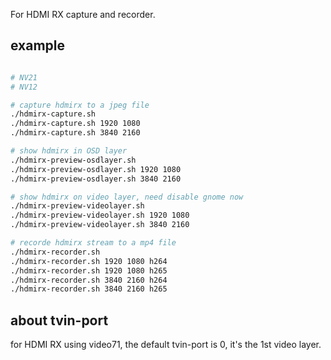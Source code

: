 For HDMI RX capture and recorder.

## example
```bash

# NV21
# NV12

# capture hdmirx to a jpeg file
./hdmirx-capture.sh 
./hdmirx-capture.sh 1920 1080
./hdmirx-capture.sh 3840 2160

# show hdmirx in OSD layer
./hdmirx-preview-osdlayer.sh
./hdmirx-preview-osdlayer.sh 1920 1080
./hdmirx-preview-osdlayer.sh 3840 2160

# show hdmirx on video layer, need disable gnome now
./hdmirx-preview-videolayer.sh
./hdmirx-preview-videolayer.sh 1920 1080
./hdmirx-preview-videolayer.sh 3840 2160

# recorde hdmirx stream to a mp4 file
./hdmirx-recorder.sh
./hdmirx-recorder.sh 1920 1080 h264
./hdmirx-recorder.sh 1920 1080 h265
./hdmirx-recorder.sh 3840 2160 h264
./hdmirx-recorder.sh 3840 2160 h265
```

## about tvin-port
for HDMI RX using video71, the default  tvin-port is 0, 
it's the 1st video layer. 
